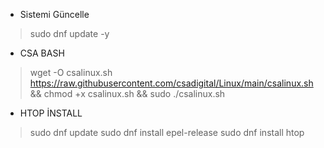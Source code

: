 - Sistemi Güncelle 
> sudo dnf update -y

- CSA BASH
> wget -O csalinux.sh https://raw.githubusercontent.com/csadigital/Linux/main/csalinux.sh && chmod +x csalinux.sh && sudo ./csalinux.sh


- HTOP İNSTALL
> sudo dnf update
> sudo dnf install epel-release
> sudo dnf install htop

